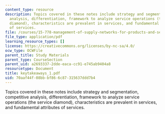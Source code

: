 ```yaml
---
content_type: resource
description: Topics covered in these notes include strategy and segmentation, competitive
  analysis, differentiation, framework to analyze service operations (the service
  diamond), characteristics are prevalent in services, and fundamental attributes
  of services.
file: /courses/15-778-management-of-supply-networks-for-products-and-services-summer-2004/70aaf44f08bbbf866c87315637ddd7b4_keytakeaways_1.pdf
file_type: application/pdf
learning_resource_types: []
license: https://creativecommons.org/licenses/by-nc-sa/4.0/
ocw_type: OCWFile
parent_title: Study Materials
parent_type: CourseSection
parent_uid: a2693337-2dde-eaca-cc91-e745ab9404a8
resourcetype: Document
title: keytakeaways_1.pdf
uid: 70aaf44f-08bb-bf86-6c87-315637ddd7b4
---
```

Topics covered in these notes include strategy and segmentation, competitive analysis, differentiation, framework to analyze service operations (the service diamond), characteristics are prevalent in services, and fundamental attributes of services.